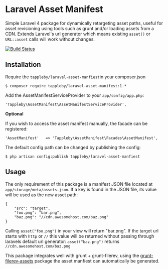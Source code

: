 # Laravel Asset Manifest

Simple Laravel 4 package for dynamically retargeting asset paths, useful for asset revisioning using tools such as grunt and/or loading assets from a CDN. Extends Laravel's url generator which means existing `asset()` or `URL::asset` calls will work without changes.

[![Build Status](https://travis-ci.org/tappleby/laravel-asset-manifest.svg?branch=master)](https://travis-ci.org/tappleby/laravel-asset-manifest)

## Installation

Require the `tappleby/laravel-asset-manfiest`in your composer.json

	$ composer require tappleby/laravel-asset-manifest:1.*
	
Add the AssetManifestServiceProvider to your `app/config/app.php`:

	'Tappleby\AssetManifest\AssetManifestServiceProvider',

**Optional**

If you wish to access the asset manifest manually, the facade can be registered:

	'AssetManifest'   => 'Tappleby\AssetManifest\Facades\AssetManifest',

The default config path can be changed by publishing the config:

	$ php artisan config:publish tappleby/laravel-asset-manfiest

## Usage

The only requirement of this package is a manifest JSON file located at `app/storage/meta/assets.json`. If a key is found in the JSON file, its value will be used as the new asset path:

	{
		"src": "target",
		"foo.png": "bar.png",
		"baz.png": "//cdn.awesomehost.com/baz.png"
	}

Calling `asset("foo.png")` in your view will return "bar.png". If the target url starts with `http` or `//` this value will be returned without passing through laravels default url generator: `asset("baz.png")` returns `//cdn.awesomehost.com/baz.png`

This package integrates well with grunt + grunt-filerev, using the [grunt-filerev-assets](https://github.com/richardbolt/grunt-filerev-assets) package the asset manfiest can automatically be generated.

